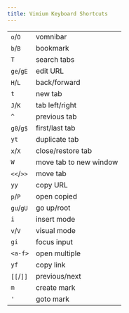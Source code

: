 ```yaml
---
title: Vimium Keyboard Shortcuts
---
```


<table>
	<tr><td><code>o</code>/<code>O</code></td><td>vomnibar</td></tr>
	<tr><td><code>b</code>/<code>B</code></td><td>bookmark</td></tr>
	<tr><td><code>T</code></td><td>search tabs</td></tr>
	<tr><td><code>ge</code>/<code>gE</code></td><td>edit URL</td></tr>
	<tr><td><code>H</code>/<code>L</code></td><td>back/forward</td></tr>
	<tr><td><code>t</code></td><td>new tab</td></tr>
	<tr><td><code>J</code>/<code>K</code></td><td>tab left/right</td></tr>
	<tr><td><code>^</code></td><td>previous tab</td></tr>
	<tr><td><code>g0</code>/<code>g$</code></td><td>first/last tab</td></tr>
	<tr><td><code>yt</code></td><td>duplicate tab</td></tr>
	<tr><td><code>x</code>/<code>X</code></td><td>close/restore tab</td></tr>
	<tr><td><code>W</code></td><td>move tab to new window</td></tr>
	<tr><td><code>&lt;&lt;</code>/<code>&gt;&gt;</code></td><td>move tab</td></tr>
	<tr><td><code>yy</code></td><td>copy URL</td></tr>
	<tr><td><code>p</code>/<code>P</code></td><td>open copied</td></tr>
	<tr><td><code>gu</code>/<code>gU</code></td><td>go up/root</td></tr>
	<tr><td><code>i</code></td><td>insert mode</td></tr>
	<tr><td><code>v</code>/<code>V</code></td><td>visual mode</td></tr>
	<tr><td><code>gi</code></td><td>focus input</td></tr>
	<tr><td><code>&lt;a-f&gt;</code></td><td>open multiple</td></tr>
	<tr><td><code>yf</code></td><td>copy link</td></tr>
	<tr><td><code>[[</code>/<code>]]</code></td><td>previous/next</td></tr>
	<tr><td><code>m</code></td><td>create mark</td></tr>
	<tr><td><code>&apos;</code></td><td>goto mark</td></tr>
</table>
